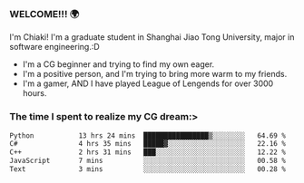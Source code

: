 ### WELCOME!!! 🌍

I'm Chiaki! I'm a graduate student in Shanghai Jiao Tong University, major in software engineering.:D

-  I'm a CG beginner and trying to find my own eager. 
-  I'm a positive person, and I'm trying to bring more warm to my friends.
-  I'm a gamer, AND I have played League of Lengends for over 3000 hours.


### The time I spent to realize my CG dream:>
<!--START_SECTION:waka-->

```txt
Python           13 hrs 24 mins  ████████████████▒░░░░░░░░   64.69 %
C#               4 hrs 35 mins   █████▓░░░░░░░░░░░░░░░░░░░   22.16 %
C++              2 hrs 31 mins   ███░░░░░░░░░░░░░░░░░░░░░░   12.22 %
JavaScript       7 mins          ░░░░░░░░░░░░░░░░░░░░░░░░░   00.58 %
Text             3 mins          ░░░░░░░░░░░░░░░░░░░░░░░░░   00.28 %
```

<!--END_SECTION:waka-->

<!--
**Chiaki-meow/Chiaki-meow** is a ✨ _special_ ✨ repository because its `README.md` (this file) appears on your GitHub profile.

Here are some ideas to get you started:

- 🔭 I’m currently working on ...
- 🌱 I’m currently learning ...
- 👯 I’m looking to collaborate on ...
- 🤔 I’m looking for help with ...
- 💬 Ask me about ...
- 📫 How to reach me: ...
- 😄 Pronouns: ...
- ⚡ Fun fact: ...
-->
